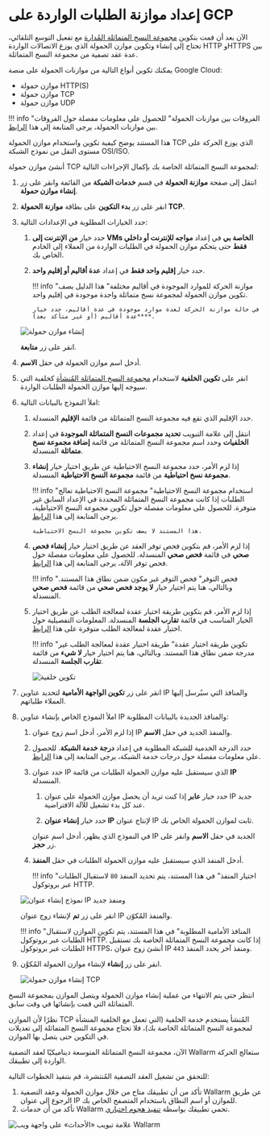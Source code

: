 [link-doc-asg-guide]:               creating-autoscaling-group.md  
[link-docs-check-operation]:        /admin-en/installation-check-operation-en.md
[link-lb-comparison]:               https://cloud.google.com/load-balancing/docs/load-balancing-overview
[link-creating-instance-group]:     creating-autoscaling-group.md
[link-backup-resource]:             https://cloud.google.com/load-balancing/docs/target-pools#backupPool
[link-health-check]:                https://cloud.google.com/load-balancing/docs/health-checks
[link-session-affinity]:            https://cloud.google.com/load-balancing/docs/target-pools#sessionaffinity
[link-test-attack]:                 ../../installation-check-operation-en.md
[link-network-service-tier]:        https://cloud.google.com/network-tiers/docs/

[img-backend-configuration]:        ../../../images/installation-gcp/auto-scaling/common/load-balancing-guide/backend-configuration.png
[img-creating-lb]:                  ../../../images/installation-gcp/auto-scaling/common/load-balancing-guide/creating-load-balancer.png
[img-creating-tcp-lb]:              ../../../images/installation-gcp/auto-scaling/common/load-balancing-guide/creating-tcp-load-balancer.png
[img-new-frontend-ip-and-port]:     ../../../images/installation-gcp/auto-scaling/common/load-balancing-guide/frontend-configuration.png
[img-checking-attacks]:             ../../../images/admin-guides/test-attacks-quickstart.png


#   إعداد موازنة الطلبات الواردة على GCP

الآن بعد أن قمت بتكوين [مجموعة النسخ المتماثلة المُدارة][link-doc-asg-guide] مع تفعيل التوسع التلقائي، تحتاج إلى إنشاء وتكوين موازن الحمولة الذي يوزع الاتصالات الواردة HTTP وHTTPS بين عدة عقد تصفية من مجموعة النسخ المتماثلة.

يمكنك تكوين أنواع التالية من موازنات الحمولة على منصة Google Cloud:
*   موازن حمولة HTTP(S)
*   موازن حمولة TCP
*   موازن حمولة UDP

!!! info "الفروقات بين موازنات الحمولة"
    للحصول على معلومات مفصلة حول الفروقات بين موازنات الحمولة، يرجى المتابعة إلى هذا [الرابط][link-lb-comparison]. 

هذا المستند يوضح كيفية تكوين واستخدام موازن الحمولة TCP الذي يوزع الحركة على مستوى النقل من نموذج الشبكة OSI/ISO.

أنشئ موازن حمولة TCP لمجموعة النسخ المتماثلة الخاصة بك بإكمال الإجراءات التالية:

1.  انتقل إلى صفحة **موازنة الحمولة** في قسم **خدمات الشبكة** من القائمة وانقر على زر **إنشاء موازن حمولة**.

2.  انقر على زر **بدء التكوين** على بطاقة **موازنة الحمولة TCP**.

3.  حدد الخيارات المطلوبة في الإعدادات التالية:

    1.  حدد خيار **من الإنترنت إلى VMs الخاصة بي** في إعداد **مواجه للإنترنت أو داخلي فقط** حتى يتحكم موازن الحمولة في الطلبات الواردة من العملاء إلى الخادم الخاص بك.
    
    2.  حدد خيار **إقليم واحد فقط** في إعداد **عدة أقاليم أو إقليم واحد**.
    
        !!! info "موازنة الحركة للموارد الموجودة في أقاليم مختلفة"
            هذا الدليل يصف تكوين موازن الحمولة لمجموعة نسخ متماثلة واحدة موجودة في إقليم واحد.
            
            في حالة موازنة الحركة لعدة موارد موجودة في عدة أقاليم، حدد خيار **عدة أقاليم (أو غير متأكد بعد)**.
            
    ![إنشاء موازن حمولة][img-creating-lb]

    انقر على زر **متابعة**.

4.  أدخل اسم موازن الحمولة في حقل **الاسم**.

5.  انقر على **تكوين الخلفية** لاستخدام [مجموعة النسخ المتماثلة المُنشأة][link-creating-instance-group] كخلفية التي سيوجه إليها موازن الحمولة الطلبات الواردة.

6.  املأ النموذج بالبيانات التالية:

    1.  حدد الإقليم الذي تقع فيه مجموعة النسخ المتماثلة من قائمة **الإقليم** المنسدلة.
    
    2.  انتقل إلى علامة التبويب **تحديد مجموعات النسخ المتماثلة الموجودة** في إعداد **الخلفيات** وحدد اسم مجموعة النسخ المتماثلة من قائمة **إضافة مجموعة نسخ متماثلة** المنسدلة.
    
    3.  إذا لزم الأمر، حدد مجموعة النسخ الاحتياطية عن طريق اختيار خيار **إنشاء مجموعة نسخ احتياطية** من قائمة **مجموعة النسخ الاحتياطية** المنسدلة.
    
        !!! info "استخدام مجموعة النسخ الاحتياطية"
            مجموعة النسخ الاحتياطية تعالج الطلبات إذا كانت مجموعة النسخ المتماثلة المحددة في الإعداد السابق غير متوفرة. للحصول على معلومات مفصلة حول تكوين مجموعة النسخ الاحتياطية، يرجى المتابعة إلى هذا [الرابط][link-backup-resource].
            
            هذا المستند لا يصف تكوين مجموعة النسخ الاحتياطية.
    
    4.  إذا لزم الأمر، قم بتكوين فحص توفر العقد عن طريق اختيار خيار **إنشاء فحص صحي** في قائمة **فحص صحي** المنسدلة. للحصول على معلومات مفصلة حول فحص توفر الآلة، يرجى المتابعة إلى هذا [الرابط][link-health-check].
    
        !!! info "فحص التوفر"
            فحص التوفر غير مكون ضمن نطاق هذا المستند. وبالتالي، هنا يتم اختيار خيار **لا يوجد فحص صحي** من قائمة **فحص صحي** المنسدلة.
    
    5.  إذا لزم الأمر، قم بتكوين طريقة اختيار عقدة لمعالجة الطلب عن طريق اختيار الخيار المناسب في قائمة **تقارب الجلسة** المنسدلة. المعلومات التفصيلية حول اختيار عقدة لمعالجة الطلب متوفرة على هذا [الرابط][link-session-affinity].
    
        !!! info "تكوين طريقة اختيار عقدة"
            طريقة اختيار عقدة لمعالجة الطلب غير مدرجة ضمن نطاق هذا المستند. وبالتالي، هنا يتم اختيار خيار **لا شيء** من قائمة **تقارب الجلسة** المنسدلة.
    
        ![تكوين خلفية][img-backend-configuration]

7.  انقر على زر **تكوين الواجهة الأمامية** لتحديد عناوين IP والمنافذ التي سيُرسل إليها العملاء طلباتهم.

8.  املأ النموذج الخاص بإنشاء عناوين IP والمنافذ الجديدة بالبيانات المطلوبة:

    1.  إذا لزم الأمر، أدخل اسم زوج عنوان IP والمنفذ الجديد في حقل **الاسم**.
    
    2.  حدد الدرجة الخدمية للشبكة المطلوبة في إعداد **درجة خدمة الشبكة**. للحصول على معلومات مفصلة حول درجات خدمة الشبكة، يرجى المتابعة إلى هذا [الرابط][link-network-service-tier].
    
    3.  حدد عنوان IP الذي سيستقبل عليه موازن الحمولة الطلبات من قائمة **IP** المنسدلة.
    
        1.  حدد خيار **عابر** إذا كنت تريد أن يحصل موازن الحمولة على عنوان IP جديد عند كل بدء تشغيل للآلة الافتراضية.
        
        2.  حدد خيار **إنشاء عنوان IP** لإنتاج عنوان IP ثابت لموازن الحمولة الخاص بك.
        
        في النموذج الذي يظهر، أدخل اسم عنوان IP الجديد في حقل **الاسم** وانقر على زر **حجز**.
            
    4.  أدخل المنفذ الذي سيستقبل عليه موازن الحمولة الطلبات في حقل **المنفذ**.
    
        !!! info "اختيار المنفذ"
            في هذا المستند، يتم تحديد المنفذ `80` لاستقبال الطلبات عبر بروتوكول HTTP.
    
    ![نموذج إنشاء عنوان IP ومنفذ جديد][img-new-frontend-ip-and-port]
    
    انقر على زر **تم** لإنشاء زوج عنوان IP والمنفذ المُكوّن.
    
    !!! info "المنافذ الأمامية المطلوبة"
        في هذا المستند، يتم تكوين الموازن لاستقبال الطلبات عبر بروتوكول HTTP. إذا كانت مجموعة النسخ المتماثلة الخاصة بك تستقبل الطلبات عبر بروتوكول HTTPS، أنشئ زوج عنوان IP ومنفذ آخر يحدد المنفذ `443`.

9.  انقر على زر **إنشاء** لإنشاء موازن الحمولة المُكوَّن.

    ![إنشاء موازن حمولة TCP][img-creating-tcp-lb]
    
انتظر حتى يتم الانتهاء من عملية إنشاء موازن الحمولة ويتصل الموازن بمجموعة النسخ المتماثلة التي قمت بإنشائها في وقت سابق.

نظرًا لأن الموازن TCP المُنشأ يستخدم خدمة الخلفية (التي تعمل مع الخلفية المنشأة لمجموعة النسخ المتماثلة الخاصة بك)، فلا تحتاج مجموعة النسخ المتماثلة إلى تعديلات في التكوين حتى يتصل بها الموازن.

الآن، مجموعة النسخ المتماثلة المتوسعة ديناميكيًا لعقد التصفية Wallarm ستعالج الحركة الواردة إلى تطبيقك.

للتحقق من تشغيل العقد التصفية المُنتشرة، قم بتنفيذ الخطوات التالية:
1.  تأكد من أن تطبيقك متاح من خلال موازن الحمولة وعقد التصفية Wallarm عن طريق الرجوع إلى عنوان IP للموازن أو اسم النطاق  باستخدام المتصفح الخاص بك.
2.  تأكد من أن خدمات Wallarm تحمي تطبيقك بواسطة [تنفيذ هجوم اختباري][link-test-attack].

![علامة تبويب «الأحداث» على واجهة ويب Wallarm][img-checking-attacks]